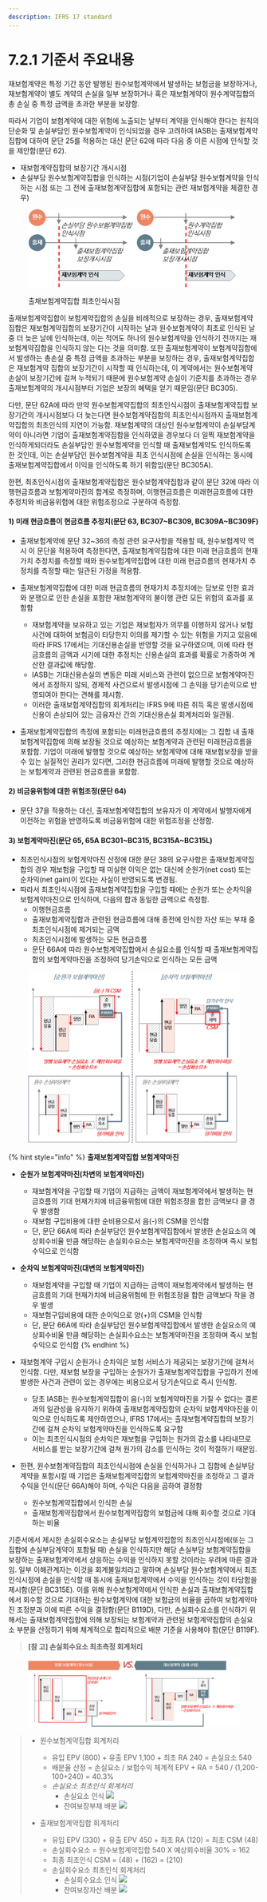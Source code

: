 ```yaml
---
description: IFRS 17 standard
---
```


# 7.2.1 기준서 주요내용

재보험계약은 특정 기간 동안 발행된 원수보험계약에서 발생하는 보험금을 보장하거나, 재보험계약이 별도 계약의 손실을 일부 보장하거나 혹은 재보험계약이 원수계약집합의 총 손실 중 특정 금액을 초과한 부분을 보장함.&#x20;

따라서 기업이 보험계약에 대한 위험에 노출되는 날부터 계약을 인식해야 한다는 원칙의 단순화 및 손실부담인 원수보험계약이 인식되었을 경우 고려하여 IASB는 출재보험계약집합에 대하여 문단 25를 적용하는 대신 문단 62에 따라 다음 중 이른 시점에 인식할 것을 제안함(문단 62).&#x20;

* 재보험계약집합의 보장기간 개시시점&#x20;
* 손실부담 원수보험계약집합을 인식하는 시점(기업이 손실부담 원수보험계약을 인식하는 시점 또는 그 전에 출재보험계약집합에 포함되는 관련 재보험계약을 체결한 경우) &#x20;

<figure><img src="../../.gitbook/assets/assets_-MCq_hIKPo4BhcKtBqTt_-Mb-wIxJ19O83k1qskU5_-Mb08yCxzlnXytuIdmTu_그림7-7.webp" alt=""><figcaption><p>출채보험계약집합 최초인식시점</p></figcaption></figure>

출재보험계약집합이 보험계약집합의 손실을 비례적으로 보장하는 경우, 출재보험계약집합은 재보험계약집합의 보장기간이 시작하는 날과 원수보험계약이 최초로 인식된 날 중 더 늦은 날에 인식하는데, 이는 적어도 하나의 원수보험계약을 인식하기 전까지는 재보험계약집합을 인식하지 않는 다는 것을 의미함. 또한 출재보험계약이 보험계약집합에서 발생하는 총손실 중 특정 금액을 초과하는 부분을 보장하는 경우, 출재보험계약집합은 재보험계약 집합의 보장기간이 시작할 때 인식하는데, 이 계약에서는 원수보험계약 손실이 보장기간에 걸쳐 누적되기 때문에 원수보험계약 손실이 기준치를 초과하는 경우 출재보험계약의 개시시점부터 기업은 보장의 혜택을 얻기 때문임(문단 BC305). &#x20;

다만, 문단 62A에 따라 만약 원수보험계약집합의 최초인식시점이 출재보험계약집합 보장기간의 개시시점보다 더 늦는다면 원수보험계약집합의 최초인식시점까지 출재보험계약집합의 최초인식의 지연이 가능함. 재보험계약의 대상인 원수보험계약이 손실부담계약이 아니라면 기업이 출재보험계약집합을 인식하였을 경우보다 더 일찍 재보험계약을 인식하게되더라도 손실부담인 원수보험계약을 인식할 때 출재보험계약도 인식하도록 한 것인데, 이는 손실부담인 원수보험계약을 최초 인식시점에 손실을 인식하는 동시에 출재보험계약집합에서 이익을 인식하도록 하기 위함임(문단 BC305A).&#x20;

한편, 최초인식시점의 출재보험계약집합은 원수보험계약집합과 같이 문단 32에 따라 이행현금흐름과 보험계약마진의 합계로 측정하며, 이행현금흐름은 미래현금흐름에 대한 추정치와 비금융위험에 대한 위험조정으로 구분하여 측정함.&#x20;

#### 1) 미래 현금흐름이 현금흐름 추정치(문단 63,  BC307\~BC309, BC309A\~BC309F)

* 출재보험계약에 문단 32\~36의 측정 관련 요구사항을 적용할 때, 원수보험계약 역시 이 문단을 적용하여 측정한다면, 출재보험계약집합에 대한 미래 현금흐름의 현재가치 추정치를 측정할 때와 원수보험계약집합에 대한 미래 현금흐름의 현재가치 추정치를 측정할 때는 일관된 가정을 적용함.&#x20;
*   출재보험계약집합에 대한 미래 현금흐름의 현재가치 추정치에는 담보로 인한 효과와 분쟁으로 인한 손실을 포함한 재보험계약의 불이행 관련 모든 위험의 효과를 포함함&#x20;

    * 재보험계약을 보유하고 있는 기업은 재보험자가 의무를 이행하지 않거나 보험사건에 대하여 보험금이 타당한지 이의를 제기할 수 있는 위험을 가지고 있음에 따라 IFRS 17에서는 기대신용손실을 반영할 것을 요구하였으며, 이에 따라 현금흐름의 금액과 시기에 대한 추정치는 신용손실의 효과를 확률로 가중하여 계산한 결과값에 해당함.
    * IASB는 기대신용손실의 변동은 미래 서비스와 관련이 없으므로 보험계약마진에서 조정하지 않되, 경제적 사건으로서 발생시점에 그 손익을 당기손익으로 반영되여야 한다는 견해를 제시함.&#x20;
    * 이러한 출재보험계약집합의 회계처리는 IFRS 9에 따른 취득 혹은 발생시점에 신용이 손상되어 있는 금융자산 간의 기대신용손실 회계처리와 일관됨.&#x20;


* 출재보험계약집합의 측정에 포함되는 미래현금흐름의 추정치에는 그 집합 내 출재보험계약집합에 의해 보장될 것으로 예상하는 보험계약과 관련된 미래현금흐름을 포함함. 기업이 미래에 발행할 것으로 예상하는 보험계약에 대해 재보험보장을 받을 수 있는 실질적인 권리가 있다면, 그러한 현금흐름에 미래에 발행할 것으로 예상하는 보험계약과 관련된 현금흐름을 포함함.

#### 2) 비금융위험에 대한 위험조정(문단 64)

* 문단 37을 적용하는 대신, 출재보험계약집합의 보유자가 이 계약에서 발행자에게 이전하는 위험을 반영하도록 비금융위험에 대한 위험조정을 산정함.&#x20;

#### 3) 보험계약마진(문단 65, 65A BC301\~BC315, BC315A\~BC315L)

* 최초인식시점의 보험계약마진 산정에 대한 문단 38의 요구사항은 출재보험계약집합의 경우 재보험을 구입할 때 미실현 이익은 없는 대신에 순원가(net cost) 또는 순차익(net gain)이 있다는 사실이 반영되도록 변경됨.
* 따라서 최초인식시점에 출재보험계약집합을 구입할 때에는 순원가 또는 순차익을 보험계약마진으로 인식하며, 다음의 합과 동일한 금액으로 측정함.
  * 이행현금흐름
  * 출재보험계약집합과 관련된 현금흐름에 대해 종전에 인식한 자산 또는 부채 중 최초인식시점에 제거되는 금액&#x20;
  * 최초인식시점에 발생하는 모든 현금흐름
  * 문단 66A에 따라 원수보험계약집합에서 손실요소를 인식할 때 출재보험계약집합의 보험계약마진을 조정하여 당기손익으로 인식하는 모든 금액&#x20;

<figure><img src="../../.gitbook/assets/assets_-MCq_hIKPo4BhcKtBqTt_-Mb-wIxJ19O83k1qskU5_-Mb0N_pVyBmIcyCLkTLs_그림7-8.webp" alt=""><figcaption></figcaption></figure>

{% hint style="info" %}
**출재보험계약집합 보험계약마진**&#x20;

*   **순원가 보험계약마진(차변의 보험계약마진)**&#x20;

    * 재보험계약을 구입할 때 기업이 지급하는 금액이 재보험계약에서 발생하는 현금흐름의 기대 현재가치에 비금융위험에 대한 위험조정을 합한 금액보다 클 경우 발생함&#x20;
    * 재보험 구입비용에 대한 순비용으로서 음(-)의 CSM을 인식함 &#x20;
    * 단, 문단 66A에 따라 손실부담인 원수보험계약집합에서 발생한 손실요소의 예상회수비율 만큼 해당하는 손실회수요소는 보험계약마진을 조정하며 즉시 보험수익으로 인식함 &#x20;


* **순차익 보험계약마진(대변의 보험계약마진)**
  * 채보험계약을 구입할 때 기업이 지급하는 금액이 재보험계약에서 발생하는 현금흐름의 기대 현재가치에 비금융위험에 한 위험조정을 합한 금액보다 작을 경우 발생&#x20;
  * 재보험구입비용에 대한 순이익으로 양(+)의 CSM을 인식함  &#x20;
  * 단, 문단 66A에 따라 손실부담인 원수보험계약집합에서 발생한 손실요소의 예상회수비율 만큼 해당하는 손실회수요소는 보험계약마진을 조정하며 즉시 보험수익으로 인식함&#x20;
{% endhint %}

*   재보험계약 구입시 순원가나 순차익은 보험 서비스가 제공되는 보장기간에 걸쳐서 인식함. 다만, 재보험 보장을 구입하는 순원가가  출재보험계약집합을 구입하기 전에 발생한 사건과 관련이 있는 경우에는 비용으로서 당기손익으로 즉시 인식함.

    * 당초 IASB는 원수보험계약집합이 음(-)의 보험계약마진을 가질 수 없다는 결론과의 일관성을 유지하기 위하여 출재보험계약집합의 순차익 보험계약마진을 이익으로 인식하도록 제안하였으나, IFRS 17에서는 출재보험계약집합의 보장기간에 걸쳐 순차익 보험계약마진을 인식하도록 요구함&#x20;
    * 이는 최초인식시점의 순차익은 재보험을 구입하는 원가의 감소를 나타내므로 서비스를 받는 보장기간에 걸쳐 원가의 감소를 인식하는 것이 적절하기 때문임.&#x20;


* 한편, 원수보험계약집합의 최초인식시점에 손실을 인식하거나 그 집합에 손실부담계약을 포함시킬 때 기업은 출재보험계약집합의 보험계약마진을 조정하고 그 결과수익을 인식(문단 66A)해야 하며, 수익은 다음을 곱하여 결정함&#x20;
  * 원수보험계약집합에서 인식한 손실
  * 출재보험계약집합에서 원수보험계약집합의 보험금에 대해 회수할 것으로 기대하는 비율&#x20;

기준서에서 제시한 손실회수요소는 손실부담 보험계약집합의 최초인식시점에(또는 그 집합에 손실부담계약이 포함될 때) 손실을 인식하지만 해당 손실부담 보험계약집합을 보장하는 출재보험계약에서 상응하는 수익을 인식하지 못할 것이라는 우려에 따른 결과임. 일부 이해관계자는 이것을 회계불일치라고 말하며 손실부담 원수보험계약에서 최초인식시점에 손실을 인식할 때 동시에 출재보험계약에서 수익을 인식하는 것이 타당함을 제시함(문단 BC315E). 이를 위해 원수보험계약에서 인식한 손실과 출재보험계약집합에서 회수할 것으로 기대하는 원수보험계약에 대한 보험금의 비율을 곱하여 보험계약마진 조정분과 이에 따른 수익을 결정함(문단 B119D), 다만, 손실회수요소를 인식하기 위해서는 출재보험계약집합에 의해 보장되는 보험계약과 관련된 보험계약집합의 손실요소 부분을 산정하기 위해 체계적으로 합리적으로 배분 기준을 사용해야 함(문단 B119F).

> **\[참 고] 손실회수요소 최초측정 회계처리**&#x20;

<figure><img src="../../.gitbook/assets/assets_-MCq_hIKPo4BhcKtBqTt_-Md0-2DVRUTNdSc4AU1Y_-Md0jF-Vp17KpVkIStpT_재보험1.webp" alt=""><figcaption></figcaption></figure>

>
>
> * 원수보험계약집합 회계처리&#x20;
>   * 유입 EPV (800) + 유출 EPV 1,100 + 최초 RA 240 = 손실요소 540
>   * 배분율 산정 = 손실요소 / 보험수익 체계적 EPV + RA = 540 / (1,200-100+240) = 40.3%&#x20;
>   * _손실요소 최초인식 회계처리_&#x20;
>     * 손실요소 인식         ![](<../../.gitbook/assets/assets\_-MCq\_hIKPo4BhcKtBqTt\_-Md0-2DVRUTNdSc4AU1Y\_-Md0l5yIEWovhVEVIJku\_ref7-1 1.webp>)&#x20;
>     * 잔여보장부채 배분 ![](<../../.gitbook/assets/assets\_-MCq\_hIKPo4BhcKtBqTt\_-Md0-2DVRUTNdSc4AU1Y\_-Md0lFIpB4wlPI4PtDVq\_ref7-1 2.webp>)&#x20;
>
>
>
> * 출재보험계약집합 회계처리&#x20;
>   * 유입 EPV (330) + 유출 EPV 450 + 최초 RA (120) = 최초 CSM (48)
>   * 손실회수요소 = 원수보험계약집합 540 X 예상회수비율 30% = 162
>   * 최종 최초인식 CSM = (48) + (162) = (210)&#x20;
>   * 손실회수요소 최초인식 회계처리&#x20;
>     * 손실회수요소 인식 ![](<../../.gitbook/assets/assets\_-MCq\_hIKPo4BhcKtBqTt\_-Md0-2DVRUTNdSc4AU1Y\_-Md0m959CzuFNpL7XZL1\_ref7-1 3.webp>)&#x20;
>     * 잔여보장자산 배분 ![](<../../.gitbook/assets/assets\_-MCq\_hIKPo4BhcKtBqTt\_-Md0-2DVRUTNdSc4AU1Y\_-Md0mCtPKGt-PrQ03Pk4\_ref7-1 4.webp>)&#x20;
